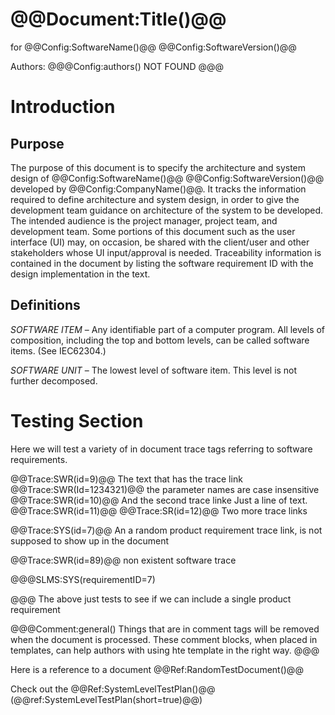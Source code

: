 ﻿# @@Document:Title()@@

for
@@Config:SoftwareName()@@ @@Config:SoftwareVersion()@@  
  
Authors:
@@@Config:authors()
NOT FOUND
@@@

# Introduction
## Purpose
The purpose of this document is to specify the architecture and system design of 
@@Config:SoftwareName()@@ @@Config:SoftwareVersion()@@ developed by @@Config:CompanyName()@@. 
It tracks the information required to define architecture and system design, in order to give the development 
team guidance on architecture of the system to be developed. The intended audience is the project manager, 
project team, and development team. Some portions of this document such as the user interface (UI) may, on occasion, 
be shared with the client/user and other stakeholders whose UI input/approval is needed. Traceability information is 
contained in the document by listing the software requirement ID with the design implementation in the text. 

## Definitions
*SOFTWARE ITEM* – Any identifiable part of a computer program. All levels of composition, including the top and bottom
levels, can be called software items. (See IEC62304.)

*SOFTWARE UNIT* – The lowest level of software item. This level is not further decomposed.

# Testing Section
Here we will test a variety of in document trace tags referring to software requirements.

@@Trace:SWR(id=9)@@ The text that has the trace link
@@Trace:SWR(Id=1234321)@@ the parameter names are case insensitive
@@Trace:SWR(id=10)@@ And the second trace linke
Just a line of text.
@@Trace:SWR(id=11)@@ @@Trace:SR(id=12)@@ Two more trace links

@@Trace:SYS(id=7)@@ An a random product requirement trace link, is not supposed to show up in the document

@@Trace:SWR(id=89)@@ non existent software trace

@@@SLMS:SYS(requirementID=7)

@@@
The above just tests to see if we can include a single product requirement

@@@Comment:general()
Things that are in comment tags will be removed when the document is processed. These comment blocks, when placed
in templates, can help authors with using hte template in the right way.
@@@

Here is a reference to a document @@Ref:RandomTestDocument()@@

Check out the @@Ref:SystemLevelTestPlan()@@ (@@ref:SystemLevelTestPlan(short=true)@@)